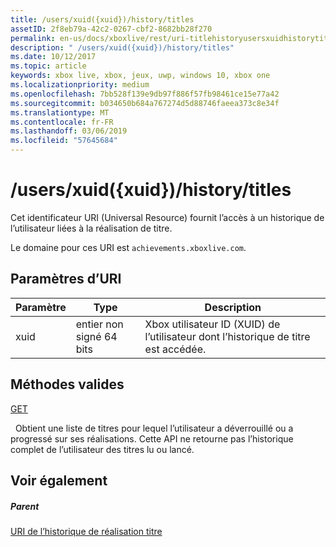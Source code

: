 ```yaml
---
title: /users/xuid({xuid})/history/titles
assetID: 2f8eb79a-42c2-0267-cbf2-8682bb28f270
permalink: en-us/docs/xboxlive/rest/uri-titlehistoryusersxuidhistorytitlesv2.html
description: " /users/xuid({xuid})/history/titles"
ms.date: 10/12/2017
ms.topic: article
keywords: xbox live, xbox, jeux, uwp, windows 10, xbox one
ms.localizationpriority: medium
ms.openlocfilehash: 7bb528f139e9db97f886f57fb98461ce15e77a42
ms.sourcegitcommit: b034650b684a767274d5d88746faeea373c8e34f
ms.translationtype: MT
ms.contentlocale: fr-FR
ms.lasthandoff: 03/06/2019
ms.locfileid: "57645684"
---
```

# <a name="usersxuidxuidhistorytitles"></a>/users/xuid({xuid})/history/titles
 
Cet identificateur URI (Universal Resource) fournit l’accès à un historique de l’utilisateur liées à la réalisation de titre.
 
Le domaine pour ces URI est `achievements.xboxlive.com`.
 
<a id="ID4E1"></a>

 
## <a name="uri-parameters"></a>Paramètres d’URI
 
| Paramètre| Type| Description| 
| --- | --- | --- | 
| xuid| entier non signé 64 bits| Xbox utilisateur ID (XUID) de l’utilisateur dont l’historique de titre est accédée.| 
  
<a id="ID4EAC"></a>

 
## <a name="valid-methods"></a>Méthodes valides

[GET](uri-titlehistoryusersxuidhistorytitlesgetv2.md)

&nbsp;&nbsp;Obtient une liste de titres pour lequel l’utilisateur a déverrouillé ou a progressé sur ses réalisations. Cette API ne retourne pas l’historique complet de l’utilisateur des titres lu ou lancé.
 
<a id="ID4EKC"></a>

 
## <a name="see-also"></a>Voir également
 
<a id="ID4EMC"></a>

 
##### <a name="parent"></a>Parent 

[URI de l’historique de réalisation titre](atoc-reference-titlehistoryv2.md)

   